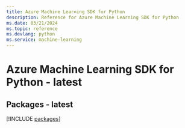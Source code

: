 ```yaml
---
title: Azure Machine Learning SDK for Python
description: Reference for Azure Machine Learning SDK for Python
ms.date: 03/21/2024
ms.topic: reference
ms.devlang: python
ms.service: machine-learning
---
```

# Azure Machine Learning SDK for Python - latest
## Packages - latest
[!INCLUDE [packages](machine-learning-index.md)]